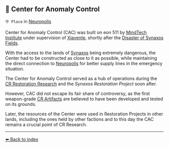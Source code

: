 ## 🏢 Center for Anomaly Control

`🪧 Place` in [Neuropolis](../refs/neuropolis.md)

Center for Anomaly Control (CAC) was built on eon 511 by [MindTech Institute](../refs/mindtech_institute.md) under supervision of [Xiavente](../refs/xiavente.md), shortly after the [Disaster of Synaxos Fields](../timeline/eon0508.md).

With the access to the lands of [Synaxos](../refs/synaxos_fields.md) being extremely dangerous, the Center had to be constructed as close to it as possible, while maintaining the direct connection to [Neuropolis](../refs/neuropolis.md) for better supply lines in the emergency situation.

The Center for Anomaly Control served as a hub of operations during the [CR Restoration Research](../refs/cr_restoration_project.md) and the _Synaxos Restoration Project_ soon after.

However, CAC did not escape its fair share of controversy, as the first weapon-grade [CR Artifacts](../refs/cr_artefacts.md) are believed to have been developed and tested on its grounds.

Later, the resources of the Center were used in Restoration Projects in other lands, including the ones held by other factions and to this day the CAC remains a crucial point of CR Research.


----------
[⬅️ Back to index](../#0330_s)